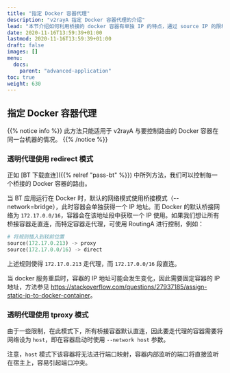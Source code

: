 ```yaml
---
title: "指定 Docker 容器代理"
description: "v2rayA 指定 Docker 容器代理的介绍"
lead: "本节介绍如何利用桥接的 docker 容器有单独 IP 的特点，通过 source IP 的限制，对特定 docker 容器进行代理，其他走直连。"
date: 2020-11-16T13:59:39+01:00
lastmod: 2020-11-16T13:59:39+01:00
draft: false
images: []
menu:
  docs:
    parent: "advanced-application"
toc: true
weight: 630
---
```


## 指定 Docker 容器代理

{{% notice info %}}
此方法只能适用于 v2rayA 与要控制路由的 Docker 容器在同一台机器的情况。
{{% /notice %}}

### 透明代理使用 redirect 模式

正如 [BT 下载直连]({{% relref "pass-bt" %}}) 中所列方法，我们可以控制每一个桥接的 Docker 容器的路由。

当 BT 应用运行在 Docker 时，默认的网络模式使用桥接模式（--network=bridge），此时容器会单独获得一个 IP 地址。而 Docker 的默认桥接网络为 `172.17.0.0/16`，容器会在该地址段中获取一个 IP 使用。如果我们想让所有桥接容器走直连，而特定容器走代理，可使用 RoutingA 进行控制，例如：

```python
# 将规则插入到较前位置
source(172.17.0.213) -> proxy
source(172.17.0.0/16) -> direct
```

上述规则使得 `172.17.0.213` 走代理，而 `172.17.0.0/16` 段直连。

当 docker 服务重启时，容器的 IP 地址可能会发生变化，因此需要固定容器的 IP 地址，方法参见 <https://stackoverflow.com/questions/27937185/assign-static-ip-to-docker-container>。

### 透明代理使用 tproxy 模式

由于一些限制，在此模式下，所有桥接容器默认直连，因此要走代理的容器需要将网络设为 `host`，即在容器启动时使用 `--network host` 参数。

注意，`host` 模式下该容器将无法进行端口映射，容器内部监听的端口将直接监听在宿主上，容易引起端口冲突。
